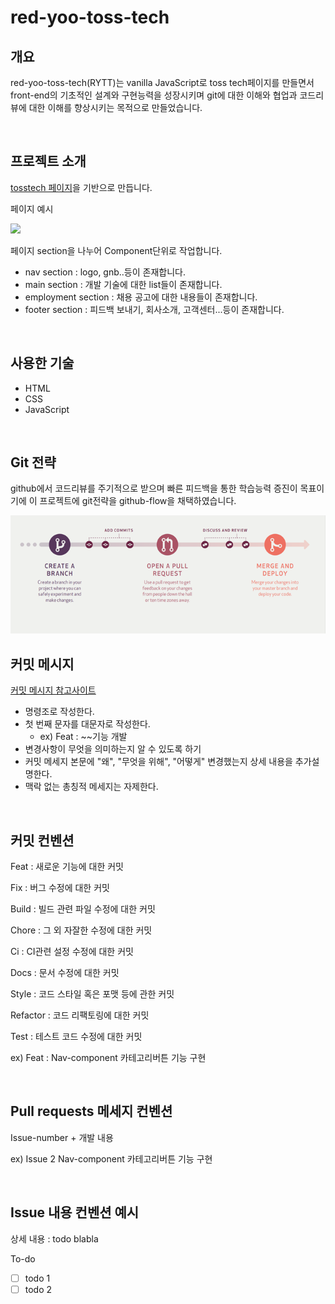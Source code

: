 # red-yoo-toss-tech

## 개요
red-yoo-toss-tech(RYTT)는 vanilla JavaScript로 toss tech페이지를 만들면서 front-end의 기초적인 설계와 구현능력을 성장시키며 git에 대한 이해와 협업과 코드리뷰에 대한 이해를 향상시키는 목적으로 만들었습니다.

<br>

## 프로젝트 소개

[tosstech 페이지](https://toss.tech/tech)을 기반으로 만듭니다.

페이지 예시

<img style='width:600px;' src='./src/img/toss-page.png'>

<br>

페이지 section을 나누어 Component단위로 작업합니다.

- nav section : logo, gnb..등이 존재합니다.
- main section : 개발 기술에 대한 list들이 존재합니다.
- employment section : 채용 공고에 대한 내용들이 존재합니다.
- footer section : 피드백 보내기, 회사소개, 고객센터...등이 존재합니다.

<br>


## 사용한 기술

- HTML
- CSS
- JavaScript

<br>


## Git 전략
github에서 코드리뷰를 주기적으로 받으며 빠른 피드백을 통한 학습능력 증진이 목표이기에
 이 프로젝트에 git전략을 github-flow을 채택하였습니다.

<img style="width:600px" src="./src/img/github-flow.png">

<br>

## 커밋 메시지 
[커밋 메시지 참고사이트](https://github.com/RomuloOliveira/commit-messages-guide/blob/master/README_ko-KR.md)

- 명령조로 작성한다.
- 첫 번째 문자를 대문자로 작성한다.
  - ex) Feat : ~~기능 개발
- 변경사항이 무엇을 의미하는지 알 수 있도록 하기
- 커밋 메세지 본문에 "왜", "무엇을 위해", "어떻게" 변경했는지 상세 내용을 추가설명한다.
- 맥락 없는 총칭적 메세지는 자제한다.

<br>

## 커밋 컨벤션
Feat : 새로운 기능에 대한 커밋

Fix : 버그 수정에 대한 커밋

Build : 빌드 관련 파일 수정에 대한 커밋

Chore : 그 외 자잘한 수정에 대한 커밋

Ci : CI관련 설정 수정에 대한 커밋

Docs : 문서 수정에 대한 커밋

Style : 코드 스타일 혹은 포맷 등에 관한 커밋

Refactor :  코드 리팩토링에 대한 커밋

Test : 테스트 코드 수정에 대한 커밋

ex) Feat : Nav-component 카테고리버튼 기능 구현

<br>

## Pull requests 메세지 컨벤션
Issue-number + 개발 내용

ex) Issue 2 Nav-component 카테고리버튼 기능 구현

<br>

## Issue 내용 컨벤션 예시

상세 내용 : todo blabla

To-do
- [ ] todo 1
- [ ] todo 2
